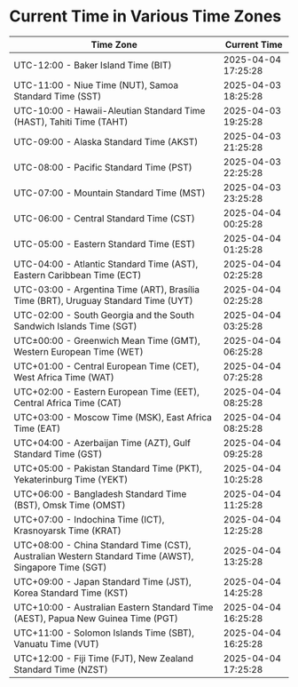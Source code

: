 # Current Time in Various Time Zones

| Time Zone | Current Time |
|-----------|--------------|
| UTC-12:00 - Baker Island Time (BIT) | 2025-04-04 17:25:28 |
| UTC-11:00 - Niue Time (NUT), Samoa Standard Time (SST) | 2025-04-03 18:25:28 |
| UTC-10:00 - Hawaii-Aleutian Standard Time (HAST), Tahiti Time (TAHT) | 2025-04-03 19:25:28 |
| UTC-09:00 - Alaska Standard Time (AKST) | 2025-04-03 21:25:28 |
| UTC-08:00 - Pacific Standard Time (PST) | 2025-04-03 22:25:28 |
| UTC-07:00 - Mountain Standard Time (MST) | 2025-04-03 23:25:28 |
| UTC-06:00 - Central Standard Time (CST) | 2025-04-04 00:25:28 |
| UTC-05:00 - Eastern Standard Time (EST) | 2025-04-04 01:25:28 |
| UTC-04:00 - Atlantic Standard Time (AST), Eastern Caribbean Time (ECT) | 2025-04-04 02:25:28 |
| UTC-03:00 - Argentina Time (ART), Brasília Time (BRT), Uruguay Standard Time (UYT) | 2025-04-04 02:25:28 |
| UTC-02:00 - South Georgia and the South Sandwich Islands Time (SGT) | 2025-04-04 03:25:28 |
| UTC±00:00 - Greenwich Mean Time (GMT), Western European Time (WET) | 2025-04-04 06:25:28 |
| UTC+01:00 - Central European Time (CET), West Africa Time (WAT) | 2025-04-04 07:25:28 |
| UTC+02:00 - Eastern European Time (EET), Central Africa Time (CAT) | 2025-04-04 08:25:28 |
| UTC+03:00 - Moscow Time (MSK), East Africa Time (EAT) | 2025-04-04 08:25:28 |
| UTC+04:00 - Azerbaijan Time (AZT), Gulf Standard Time (GST) | 2025-04-04 09:25:28 |
| UTC+05:00 - Pakistan Standard Time (PKT), Yekaterinburg Time (YEKT) | 2025-04-04 10:25:28 |
| UTC+06:00 - Bangladesh Standard Time (BST), Omsk Time (OMST) | 2025-04-04 11:25:28 |
| UTC+07:00 - Indochina Time (ICT), Krasnoyarsk Time (KRAT) | 2025-04-04 12:25:28 |
| UTC+08:00 - China Standard Time (CST), Australian Western Standard Time (AWST), Singapore Time (SGT) | 2025-04-04 13:25:28 |
| UTC+09:00 - Japan Standard Time (JST), Korea Standard Time (KST) | 2025-04-04 14:25:28 |
| UTC+10:00 - Australian Eastern Standard Time (AEST), Papua New Guinea Time (PGT) | 2025-04-04 16:25:28 |
| UTC+11:00 - Solomon Islands Time (SBT), Vanuatu Time (VUT) | 2025-04-04 16:25:28 |
| UTC+12:00 - Fiji Time (FJT), New Zealand Standard Time (NZST) | 2025-04-04 17:25:28 |

